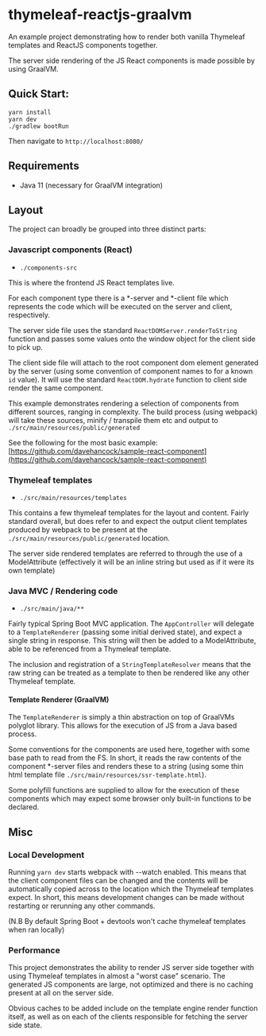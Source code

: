 # thymeleaf-reactjs-graalvm

An example project demonstrating how to render both vanilla Thymeleaf templates and ReactJS components together.

The server side rendering of the JS React components is made possible by using GraalVM. 


## Quick Start:

```
yarn install
yarn dev
./gradlew bootRun
``` 

Then navigate to `http://localhost:8080/`

## Requirements

- Java 11 (necessary for GraalVM integration)

## Layout

The project can broadly be grouped into three distinct parts:


### Javascript components (React)

- `./components-src`

This is where the frontend JS React templates live.

For each component type there is a *-server and *-client file which represents the code which will be executed on the 
server and client, respectively.

The server side file uses the standard `ReactDOMServer.renderToString` function and passes some values onto the window object
for the client side to pick up.

The client side file will attach to the root component dom element generated by the server (using some convention of component names to
for a known `id` value). It will use the standard `ReactDOM.hydrate` function to client side render the same component.

This example demonstrates rendering a selection of components from different sources, ranging in complexity. The build 
process (using webpack) will take these sources, minify / transpile them etc and output to `./src/main/resources/public/generated`

See the following for the most basic example:
[https://github.com/davehancock/sample-react-component](https://github.com/davehancock/sample-react-component)


### Thymeleaf templates

- `./src/main/resources/templates`

This contains a few thymeleaf templates for the layout and content. Fairly standard overall, but does refer to and expect 
the output client templates produced by webpack to be present at the `./src/main/resources/public/generated` location.

The server side rendered templates are referred to through the use of a ModelAttribute (effectively it will be an inline string but
used as if it were its own template)


### Java MVC / Rendering code

- `./src/main/java/**`

Fairly typical Spring Boot MVC application. The `AppController` will delegate to a `TemplateRenderer` (passing some initial derived
state), and expect a single string in response. This string will then be added to a ModelAttribute, able to be referenced from 
a Thymeleaf template.

The inclusion and registration of a `StringTemplateResolver` means that the raw string can be treated as a template to then be
rendered like any other Thymeleaf template.

#### Template Renderer (GraalVM)

The `TemplateRenderer` is simply a thin abstraction on top of GraalVMs polyglot library. This allows for the execution of
JS from a Java based process. 

Some conventions for the components are used here, together with some base path to read from the FS. In short, it reads the
raw contents of the component *-server files and renders these to a string (using some thin html template file `./src/main/resources/ssr-template.html`).

Some polyfill functions are supplied to allow for the execution of these components which may expect some browser only built-in 
functions to be declared.


## Misc

### Local Development

Running `yarn dev` starts webpack with --watch enabled. This means that the client component files can be changed and the contents
will be automatically copied across to the location which the Thymeleaf templates expect. In short, this means development changes can
be made without restarting or rerunning any other commands.

(N.B By default Spring Boot + devtools won't cache thymeleaf templates when ran locally)

### Performance

This project demonstrates the ability to render JS server side together with using Thymeleaf templates in almost a "worst case" 
scenario. The generated JS components are large, not optimized and there is no caching present at all on the server side.

Obvious caches to be added include on the template engine render function itself, as well as  on each of the clients responsible 
for fetching the server side state.
